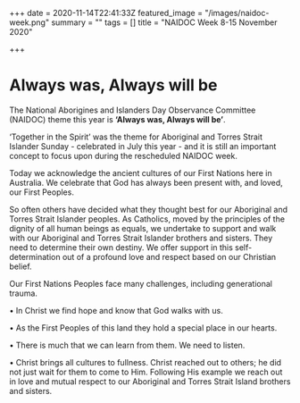 +++
date = 2020-11-14T22:41:33Z
featured_image = "/images/naidoc-week.png"
summary = ""
tags = []
title = "NAIDOC Week 8-15 November 2020"

+++
# Always was, Always will be

The National Aborigines and Islanders Day Observance Committee (NAIDOC) theme this year is **‘Always was, Always will be’**. 

‘Together in the Spirit’ was the theme for Aboriginal and Torres Strait Islander Sunday - celebrated in July this year - and it is still an important concept to focus upon during the rescheduled NAIDOC week. 

Today we acknowledge the ancient cultures of our First Nations here in Australia. We celebrate that God has always been present with, and loved, our First Peoples. 

So often others have decided what they thought best for our Aboriginal and Torres Strait Islander peoples. As Catholics, moved by the principles of the dignity of all human beings as equals, we undertake to support and walk with our Aboriginal and Torres Strait Islander brothers and sisters. They need to determine their own destiny. We offer support in this self-determination out of a profound love and respect based on our Christian belief. 

Our First Nations Peoples face many challenges, including generational trauma.

• In Christ we find hope and know that God walks with us.

• As the First Peoples of this land they hold a special place in our hearts.

• There is much that we can learn from them. We need to listen.

• Christ brings all cultures to fullness. Christ reached out to others; he did not just wait for them to come to Him. Following His example we reach out in love and mutual respect to our Aboriginal and Torres Strait Island brothers and sisters.